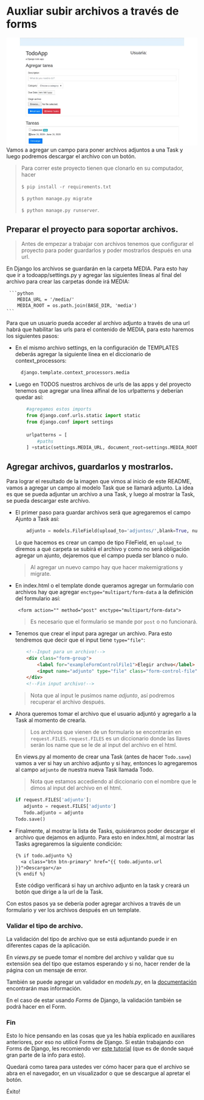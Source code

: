 # Auxliar subir archivos a través de forms 
![Pantallazo resultado final app](app_final.jpg)
Vamos a agregar un campo para poner archivos adjuntos a una Task y luego podremos descargar el archivo con un botón. 

>Para correr este proyecto tienen que clonarlo en su computador, hacer 
>
>`$ pip install -r requirements.txt`
>
>`$ python manage.py migrate` 
>
>`$ python manage.py runserver`. 

## Preparar el proyecto para soportar archivos. 
> Antes de empezar a trabajar con archivos tenemos que configurar el proyecto para poder guardarlos y poder mostrarlos después en una url. 

En Django los archivos se guardarán en la carpeta MEDIA. 
Para esto hay que ir a todoapp/settings.py y agregar las siguientes líneas al final del archivo para crear las carpetas donde irá MEDIA:


     ```python
        MEDIA_URL = '/media/'
        MEDIA_ROOT = os.path.join(BASE_DIR, 'media')
    ```
  
  
Para que un usuario pueda acceder al archivo adjunto a través de una url habrá que habilitar las urls para el contenido de MEDIA, para esto haremos los siguientes pasos: 
    
* En el mismo archivo settings, en la configuración de TEMPLATES deberás agregar la siguiente línea en el diccionario de context_processors:
    ```python
      django.template.context_processors.media
    ```
  
* Luego en TODOS nuestros archivos de urls de las apps y del proyecto tenemos que agregar una línea alfinal de los urlpatterns y deberían quedar así: 
  ```python
      #agregamos estos imports
      from django.conf.urls.static import static 
      from django.conf import settings
  
      urlpatterns = [
          #paths
      ] +static(settings.MEDIA_URL, document_root=settings.MEDIA_ROOT) #agregamos esta última línea
    ```

## Agregar archivos, guardarlos y mostrarlos.
Para lograr el resultado de la imagen que vimos al inicio de este README, vamos a agregar un campo al modelo Task que se llamará adjunto. 
La idea es que se pueda adjuntar un archivo a una Task, y luego al mostrar la Task, se pueda descargar este archivo. 

* El primer paso para guardar archivos será que agregaremos el campo Ajunto a Task así: 
    ```python
        adjunto = models.FileField(upload_to='adjuntos/',blank=True, null= True)
    ```
    Lo que hacemos es crear un campo de tipo FileField, en `upload_to` diremos a qué carpeta se subirá el archivo y como no será obligación agregar un ajunto, dejaremos que el campo pueda ser blanco o nulo. 
    
    > Al agregar un nuevo campo hay que hacer makemigrations y migrate. 


* En index.html o el template donde queramos agregar un formulario con archivos hay que agregar `enctype="multipart/form-data` a la definición del formulario así:
    ```
     <form action="" method="post" enctype="multipart/form-data">
    ```
  > Es necesario que el formulario se mande por `post` o no funcionará. 

* Tenemos que crear el input para agregar un archivo. Para esto tendremos que decir que el input tiene `type="file"`: 

    ```html
        <!--Input para un archivo!-->
        <div class="form-group">
            <label for="exampleFormControlFile1">Elegir archvo</label>
            <input name="adjunto" type="file" class="form-control-file" id="exampleFormControlFile1">
        </div>
        <!--Fin input archivo!-->
    ```
    > Nota que al input le pusimos name *adjunto*, así podremos recuperar el archivo después. 
    
* Ahora queremos tomar el archivo que el usuario adjuntó y agregarlo a la Task al momento de crearla.  
    > Los archivos que vienen de un formulario se encontrarán en `request.FILES`. 
    `request.FILES` es un diccionario donde las llaves serán los name que se le de al input del archivo en el html.
    
    En views.py al momento de crear una Task (antes de hacer `Todo.save`) vamos a ver si hay un archivo adjunto
    y si hay, entonces lo agregaremos al campo `adjunto` de nuestra nueva Task llamada Todo.  
    > Nota que estamos accediendo al diccionario con el nombre que le dimos al input del archivo en el html. 
     ```python
    if request.FILES['adjunto']:
        adjunto = request.FILES['adjunto']
        Todo.adjunto = adjunto
    Todo.save()
    ```
     
* Finalmente, al mostrar la lista de Tasks, quisiéramos poder descargar el archivo que dejamos en adjunto. 
    Para esto en index.html, al mostrar las Tasks agregaremos la siguiente condición: 
    ```
    {% if todo.adjunto %}
      <a class="btn btn-primary" href="{{ todo.adjunto.url }}">Descargar</a>
    {% endif %}
    ```
    Este código verificará si hay un archivo adjunto en la task y creará un botón que dirige a la url de la Task. 
   
Con estos pasos ya se debería poder agregar archivos a través de un formulario y ver los archivos después en un template. 

### Validar el tipo de archivo. 
La validación del tipo de archivo que se está adjuntando puede ir en diferentes capas de la aplicación. 

En *views.py* se puede tomar el nombre del archivo y validar que su extensión sea del tipo que estamos esperando y si no, hacer render de la página con un mensaje de error. 

También se puede agregar un validador en *models.py*, en la [documentación](https://docs.djangoproject.com/en/3.0/ref/validators/#fileextensionvalidator) encontrarán mas información. 

En el caso de estar usando *Forms* de Django, la validación también se podrá hacer en el Form.  


### Fin
Esto lo hice pensando en las cosas que ya les había explicado en auxiliares anteriores, por eso no utilicé Forms de Django. 
Si están trabajando con Forms de Django, les recomiendo ver [este tutorial](https://simpleisbetterthancomplex.com/tutorial/2016/08/01/how-to-upload-files-with-django.html) (que es de donde saqué gran parte de la info para esto). 
   
Quedará como tarea para ustedes ver cómo hacer para que el archivo se abra en el navegador, en un visualizador o que se descargue al apretar el botón. 

Éxito!
